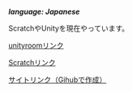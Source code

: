 ***language: Japanese***

ScratchやUnityを現在やっています。

[unityroomリンク](https://unityroom.com/users/honnkon-unity)

[Scratchリンク](https://scratch.mit.edu/users/honnkon)



[サイトリンク（Gihubで作成）](https://honnkon.tech)

<!---
honnkon/honnkon is a ✨ special ✨ repository because its `README.md` (this file) appears on your GitHub profile.
You can click the Preview link to take a look at your changes.
--->
